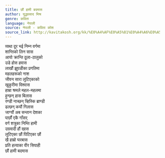 ```yaml
---
title: छौं हामी बदमास
author: युद्धप्रसाद मिश्र
genre: कविता
language: नेपाली
source: नेपाली - कविता कोश
source_link: http://kavitakosh.org/kk/%E0%A4%AF%E0%A5%81%E0%A4%A6%E0%A5%8D%E0%A4%A7%E0%A4%AA%E0%A5%8D%E0%A4%B0%E0%A4%B8%E0%A4%BE%E0%A4%A6_%E0%A4%AE%E0%A4%BF%E0%A4%B6%E0%A5%8D%E0%A4%B0
---
```


व्यथा दूर भई निम्न वर्गमा  
शान्तिको लिन सास  
आयो क्रान्ति ठूला-ठालुको  
उडे होस हवास  
लाखौं झुपडीका प्रगतिमा  
महलहरूको नाश  
जीवन सारा लुटिएकाको  
खुकुरीमा विश्वास  
हाम्रा श्रमले महल-महलमा  
हुन्छन् हास बिलास  
रण्डी नाच्छन् व्हिस्कि ब्राण्डी  
ढल्छन् कयौं गिलास  
जाग्यौं अब सन्तान देशका  
पार्छौं एकै गाँसर्  
वर्ग शत्रुका निम्ति हामी  
उग्रवादी हौं खास  
लुटिएका छौं पिटिएका छौं  
खै हाम्रो घरबास  
प्रति हत्याका वीर सिपाही  
छौं हामी बदमास
